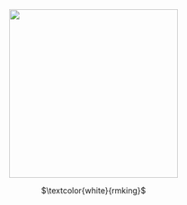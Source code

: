 <div align="center">
  <img height="300" src="[https://i.pinimg.com/736x/3a/43/27/3a432772f8a9a72d1489419e8a2f8538.jpg]
"  />
</div>

<p align="center">
$\textcolor{white}{rmking}$
</p> ‎ ‎ ‎ ‎ ‎ ‎ ‎ ‎‎ ‎ ‎ ‎ ‎ ‎ ‎ ‎ ‎ ‎ ‎ ‎ ‎ ‎ ‎ ‎ ‎ ‎ ‎ ‎ ‎ ‎ ‎  ‎ ‎‎ ‎ ‎ ‎ ‎ ‎ ‎ ‎ ‎ ‎ ‎ ‎ ‎  ‎ ‎ ‎‎ ‎ ‎‎
